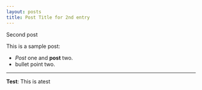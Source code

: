 ```yaml
---
layout: posts
title: Post Title for 2nd entry
---
```


Second post

This is a sample post:
- *Post* one and **post** two.
- bullet point two.


---
**Test**: This is atest
